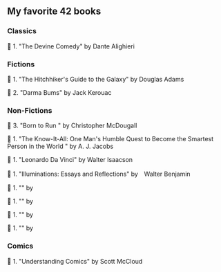 <h2> My favorite 42 books </h2>

<h3> Classics </h3>

:closed_book: 1. "The Devine Comedy" by Dante Alighieri





<h3> Fictions </h3>

:closed_book: 1. "The Hitchhiker's Guide to the Galaxy" by Douglas Adams 

:closed_book: 2. "Darma Bums" by Jack Kerouac




<h3> Non-Fictions </h3>

:closed_book: 3. "Born to Run " by Christopher McDougall 

:closed_book: 1. "The Know-It-All: One Man's Humble Quest to Become the Smartest Person in the World " by A. J. Jacobs

:closed_book: 1. "Leonardo Da Vinci" by Walter Isaacson

:closed_book: 1. "Illuminations: Essays and Reflections" by　Walter Benjamin 

:closed_book: 1. "" by 

:closed_book: 1. "" by 

:closed_book: 1. "" by 

:closed_book: 1. "" by 



<h3> Comics </h3>

:closed_book: 1. "Understanding Comics" by Scott McCloud
